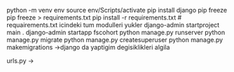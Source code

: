 python -m venv env
source env/Scripts/activate
pip install django
pip freeze
pip freeze > requirements.txt
pip install -r requirements.txt # requairements.txt icindeki tum modulleri yukler
django-admin startproject main .
django-admin startapp fscohort
python manage.py runserver
python manage.py migrate
python manage.py createsuperuser
python manage.py makemigrations ->django da yaptigim degisiklikleri algila

urls.py -> 